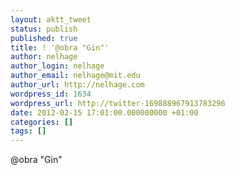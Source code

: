 ```yaml
---
layout: aktt_tweet
status: publish
published: true
title: ! '@obra "Gin"'
author: nelhage
author_login: nelhage
author_email: nelhage@mit.edu
author_url: http://nelhage.com
wordpress_id: 1634
wordpress_url: http://twitter-169888967913783296
date: 2012-02-15 17:01:00.000000000 +01:00
categories: []
tags: []
---
```

@obra "Gin"
